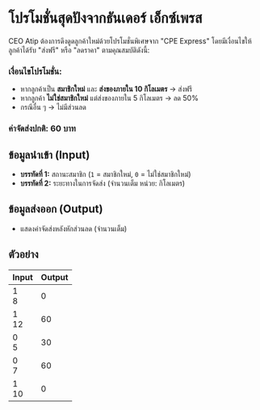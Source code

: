 # โปรโมชั่นสุดปังจากธันเดอร์ เอ็กซ์เพรส

CEO Atip ต้องการดึงดูดลูกค้าใหม่ด้วยโปรโมชั่นพิเศษจาก "CPE Express" โดยมีเงื่อนไขให้ลูกค้าได้รับ "ส่งฟรี" หรือ "ลดราคา" ตามคุณสมบัติดังนี้:

### เงื่อนไขโปรโมชั่น:

- หากลูกค้าเป็น **สมาชิกใหม่** และ **ส่งของภายใน 10 กิโลเมตร** → ส่งฟรี
- หากลูกค้า **ไม่ใช่สมาชิกใหม่** แต่ส่งของภายใน 5 กิโลเมตร → ลด 50%
- กรณีอื่น ๆ → ไม่มีส่วนลด

### ค่าจัดส่งปกติ: 60 บาท

## ข้อมูลนำเข้า (Input)
- **บรรทัดที่ 1:** สถานะสมาชิก (`1` = สมาชิกใหม่, `0` = ไม่ใช่สมาชิกใหม่)
- **บรรทัดที่ 2:** ระยะทางในการจัดส่ง (จำนวนเต็ม หน่วย: กิโลเมตร)

## ข้อมูลส่งออก (Output)
- แสดงค่าจัดส่งหลังหักส่วนลด (จำนวนเต็ม)

## ตัวอย่าง

| **Input**       | **Output** |
|-----------------|------------|
| 1<br>8          | 0          |
| 1<br>12         | 60         |
| 0<br>5          | 30         |
| 0<br>7          | 60         |
| 1<br>10         | 0          |
